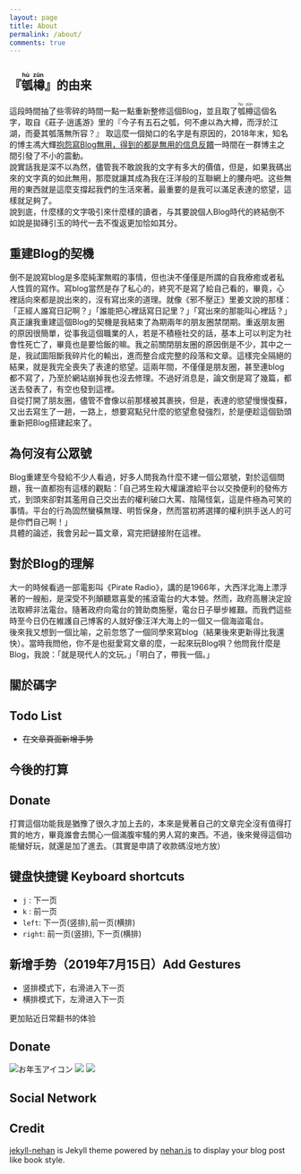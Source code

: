 ```yaml
---
layout: page
title: About
permalink: /about/
comments: true
---
```


<h2>『<ruby><rb>瓠樽</rb><rt>hù zūn</rt></ruby>』的由来</h2>

這段時間抽了些零碎的時間一點一點重新整修這個Blog，並且取了<ruby><rb>瓠樽</rb><rt>hù zūn</rt></ruby>這個名字，取自《莊子·逍遙游》里的『今子有五石之瓠，何不慮以為大樽，而浮於江湖，而憂其瓠落無所容？』
取這麼一個拗口的名字是有原因的，2018年末，知名的博主馮大輝[抱怨寫Blog無用，得到的都是無用的信息反饋](https://dbanotes.net/review/blog-is-over.html)一時間在一群博主之間引發了不小的震動。<br>
說實話我是深不以為然，儘管我不敢說我的文字有多大的價值，但是，如果我碼出來的文字真的如此無用，那麼就讓其成為我在汪洋般的互聯網上的腰舟吧。这些無用的東西就是這麼支撐起我們的生活來著。最重要的是我可以滿足表達的慾望，這樣就足夠了。<br>
說到底，什麼樣的文字吸引來什麼樣的讀者，与其要說個人Blog時代的終結倒不如說是拋磚引玉的時代一去不復返更加恰如其分。<br>

## 重建Blog的契機

倒不是說寫blog是多麼純潔無暇的事情，但也決不僅僅是所謂的自我療癒或者私人性質的寫作。寫blog當然是存了私心的，終究不是寫了給自己看的，畢竟，心裡話向來都是說出來的，沒有寫出來的道理。就像《邪不壓正》里姜文說的那樣：「正經人誰寫日記啊？」「誰能把心裡話寫日記里？」「寫出來的那能叫心裡話？」<br>
真正讓我重建這個Blog的契機是我結束了為期兩年的朋友圈禁閉期。重返朋友圈的原因很簡單，從事我這個職業的人，若是不積極社交的話，基本上可以判定为社會性死亡了，畢竟也是要恰飯的嘛。我之前關閉朋友圈的原因倒是不少，其中之一是，我試圖阻斷我碎片化的輸出，進而整合成完整的段落和文章。這樣完全隔絕的結果，就是我完全喪失了表達的慾望。這兩年間，不僅僅是朋友圈，甚至連blog都不寫了，乃至於網站崩掉我也沒去修理。不過好消息是，論文倒是寫了幾篇，都送去發表了，有空也發到這裡。<br>
自從打開了朋友圈，儘管不會像以前那樣被其裹挾，但是，表達的慾望慢慢復蘇，又出去寫生了一趟，一路上，想要寫點兒什麼的慾望愈發強烈，於是便趁這個勁頭重新把Blog搭建起來了。<br>

## 為何沒有公眾號

Blog重建至今發給不少人看過，好多人問我為什麼不建一個公眾號，對於這個問題，我一直都抱有這樣的觀點：「自己將生殺大權讓渡給平台以交換便利的發佈方式，到頭來卻對其濫用自己交出去的權利破口大罵、陰陽怪氣，這是件極為可笑的事情。平台的行為固然蠻橫無理、明哲保身，然而當初將選擇的權利拱手送人的可是你們自己啊！」<br>
具體的論述，我會另起一篇文章，寫完把鏈接附在這裡。<br>

## 對於Blog的理解

大一的時候看過一部電影叫《Pirate Radio》，講的是1966年，大西洋北海上漂浮著的一艘船，是深受不列顛聽眾喜愛的搖滾電台的大本營。然而，政府高層決定設法取締非法電台。隨著政府向電台的贊助商施壓，電台日子舉步維艱。而我們這些時至今日仍在維護自己博客的人就好像汪洋大海上的一個又一個海盜電台。<br>
後來我又想到一個比喻，之前忽悠了一個同學來寫blog（結果後來更新得比我還快）。當時我問他，你不是也挺愛寫文章的麼，一起來玩Blog唄？他問我什麼是Blog，我說：「就是現代人的文玩。」「明白了，帶我一個。」<br>

## 關於碼字



## Todo List
- <del>在文章頁面新增手势</del>


## 今後的打算



## Donate
打賞這個功能我是猶豫了很久才加上去的，本來是覺著自己的文章完全沒有值得打賞的地方，畢竟誰會去關心一個滿腹牢騷的男人寫的東西。不過，後來覺得這個功能蠻好玩，就還是加了進去。（其實是申請了收款碼沒地方放）


## 键盘快捷键 Keyboard shortcuts

- <code>j</code> : 下一页
- <code>k</code> : 前一页
- <code>left</code>: 下一页(竖排),前一页(横排)
- <code>right</code>: 前一页(竖排), 下一页(横排)

## 新增手势（2019年7月15日）Add Gestures

- 竖排模式下，右滑进入下一页
- 横排模式下，左滑进入下一页

更加贴近日常翻书的体验

## Donate

<div class="reward">
	<div class="reward-button"> <img src="{{ site.baseurl }}/assets/icon/15194.svg"  alt="お年玉アイコン" />
	<span class="reward-code">
		<span class="alipay-code"> <img class="alipay-img wdp-appear" src="{{ site.baseurl }}/assets/paymnet/Alipay.jpg"></span>
		<span class="wechat-code"> <img class="wechat-img wdp-appear" src="{{ site.baseurl }}/assets/paymnet/Wechat.jpg"></span>
	</span>
	</div>
	<p class="reward-notice"></p>
</div>

## Social Network



## Credit

[jekyll-nehan]({{site.baseurl}}/about-old/) is Jekyll theme powered by [nehan.js](https://github.com/tategakibunko/nehan.js) to display your blog post like book style.
